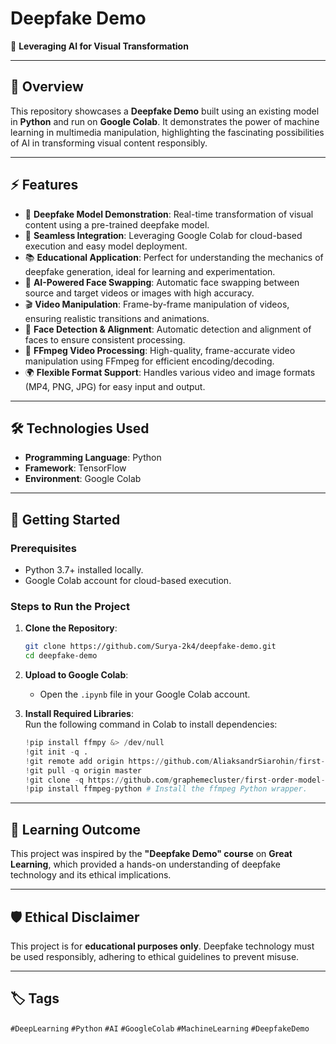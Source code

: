 
# **Deepfake Demo**  
🚀 **Leveraging AI for Visual Transformation**  

---

## 📜 **Overview**  
This repository showcases a **Deepfake Demo** built using an existing model in **Python** and run on **Google Colab**. It demonstrates the power of machine learning in multimedia manipulation, highlighting the fascinating possibilities of AI in transforming visual content responsibly.  

---

## ⚡ **Features**  
- 🎥 **Deepfake Model Demonstration**: Real-time transformation of visual content using a pre-trained deepfake model.  
- 🔄 **Seamless Integration**: Leveraging Google Colab for cloud-based execution and easy model deployment.  
- 📚 **Educational Application**: Perfect for understanding the mechanics of deepfake generation, ideal for learning and experimentation.  
- 🤖 **AI-Powered Face Swapping**: Automatic face swapping between source and target videos or images with high accuracy.  
- 🎬 **Video Manipulation**: Frame-by-frame manipulation of videos, ensuring realistic transitions and animations.  
- 📏 **Face Detection & Alignment**: Automatic detection and alignment of faces to ensure consistent processing.  
- 🔧 **FFmpeg Video Processing**: High-quality, frame-accurate video manipulation using FFmpeg for efficient encoding/decoding.  
- 🌍 **Flexible Format Support**: Handles various video and image formats (MP4, PNG, JPG) for easy input and output.  

---

## 🛠️ **Technologies Used**  
- **Programming Language**: Python  
- **Framework**: TensorFlow  
- **Environment**: Google Colab  

---

## 🚀 **Getting Started**  
### **Prerequisites**  
- Python 3.7+ installed locally.  
- Google Colab account for cloud-based execution.  

### **Steps to Run the Project**  
1. **Clone the Repository**:  
   ```bash
   git clone https://github.com/Surya-2k4/deepfake-demo.git
   cd deepfake-demo
   ```  

2. **Upload to Google Colab**:  
   - Open the `.ipynb` file in your Google Colab account.  

3. **Install Required Libraries**:  
   Run the following command in Colab to install dependencies:  
   ```python
   !pip install ffmpy &> /dev/null
   !git init -q .
   !git remote add origin https://github.com/AliaksandrSiarohin/first-order-model
   !git pull -q origin master
   !git clone -q https://github.com/graphemecluster/first-order-model-demo demo
   !pip install ffmpeg-python # Install the ffmpeg Python wrapper.
   ```  

---

## 🌟 **Learning Outcome**  
This project was inspired by the **"Deepfake Demo" course** on **Great Learning**, which provided a hands-on understanding of deepfake technology and its ethical implications.  

---

## 🛡️ **Ethical Disclaimer**  
This project is for **educational purposes only**. Deepfake technology must be used responsibly, adhering to ethical guidelines to prevent misuse.  

---

## 🏷️ **Tags**  
`#DeepLearning` `#Python` `#AI` `#GoogleColab` `#MachineLearning` `#DeepfakeDemo`
